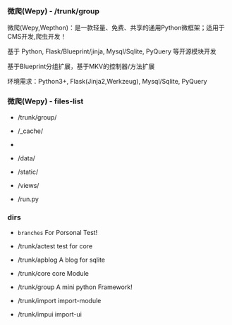 

### 微爬(Wepy) - /trunk/group 

微爬(Wepy,Wepthon)：是一款轻量、免费、共享的通用Python微框架；适用于CMS开发,爬虫开发！

基于 Python, Flask/Blueprint/jinja, Mysql/Sqlite, PyQuery 等开源模块开发

基于Blueprint分组扩展，基于MKV的控制器/方法扩展

环境需求：Python3+, Flask(Jinja2,Werkzeug), Mysql/Sqlite, PyQuery

### 微爬(Wepy) - files-list

* /trunk/group/

*  /_cache/
  - 
  
* /data/

* /static/

* /views/


* /run.py

### <other>dirs

* `branches` 
  For Porsonal Test!

* /trunk/actest
  test for core

* /trunk/apblog
  A blog for sqlite

* /trunk/core
  core Module

* /trunk/group
  A mini python Framework!

* /trunk/import
  import-module

* /trunk/impui
  import-ui
